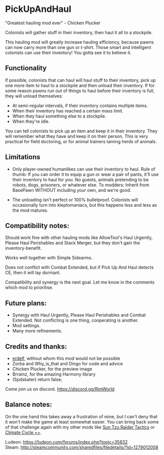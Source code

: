 # PickUpAndHaul
"Greatest hauling mod ever" - Chicken Plucker

Colonists will gather stuff in their inventory, then haul it all to a stockpile.

This hauling mod will greatly increase hauling efficiency, because pawns can now carry more than one gun or t-shirt. Those smart and intelligent colonists can use their inventory! You gotta see it to believe it.

## Functionality
If possible, colonists that can haul will haul stuff to their inventory, pick up one more item to haul to a stockpile and then unload their inventory. If for some reason pawns run out of things to haul before their inventory is full, they will unload themselves:
- At semi-regular intervals, if their inventory contains multiple items.
- When their inventory has reached a certain mass limit.
- When they haul something else to a stockpile.
- When they're idle.

You can tell colonists to pick up an item and keep it in their inventory. They will remember what they have and keep it on their person. This is very practical for field doctoring, or for animal trainers taming herds of animals.

## Limitations
- Only player-owned humanlikes can use their inventory to haul. Rule of thumb: If you can order it to equip a gun or wear a pair of pants, it'll use their inventory to haul for you. No guests, animals pretending to be robots, dogs, prisoners, or whatever else. To modders: Inherit from BasePawn WITHOUT including your own, and we're good.

- The unloading isn't perfect or 100% bulletproof. Colonists will occasionally turn into kleptomaniacs, but this happens less and less as the mod matures.

## Compatibility notes:
Should work fine with other hauling mods like AllowTool's Haul Urgently, Please Haul Perishables and Stack Merger, but they don't gain the inventory-benefit.

Works well together with Simple Sidearms.

Does not conflict with Combat Extended, but if Pick Up And Haul detects CE, then it will lay dormant.

Compatibility and synergy is the next goal. Let me know in the comments which mod to prioritise.

## Future plans:
- Synergy with Haul Urgently, Please Haul Perishables and Combat Extended. Not conflicting is one thing, cooperating is another.
- Mod settings.
- Many more refinements.

## Credits and thanks:
- [erdelf](https://ko-fi.com/erdelf), without whom this mod would not be possible
- Zorba and Why_is_that and Dingo for code and advice
- Chicken Plucker, for the preview image
- Brrainz, for the amazing Harmony library
- (Spdskater) return false;

Come join us on discord. https://discord.gg/RimWorld

## Balance notes:  
On the one hand this takes away a frustration of mine, but I can't deny that it won't make the game at least somewhat easier. You can bring back some of that challenge again with my other mods like [Sun Tzu Raider Tactics](https://steamcommunity.com/sharedfiles/filedetails/?id=1147799676) or [Climate Cycle ++](https://steamcommunity.com/sharedfiles/filedetails/?id=1266884568).

Ludeon: https://ludeon.com/forums/index.php?topic=35832  
Steam: http://steamcommunity.com/sharedfiles/filedetails/?id=1279012058
